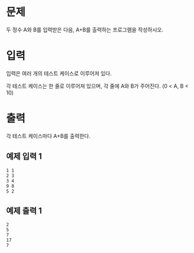 문제
==============
두 정수 A와 B를 입력받은 다음, A+B를 출력하는 프로그램을 작성하시오.

입력
===============
입력은 여러 개의 테스트 케이스로 이루어져 있다.

각 테스트 케이스는 한 줄로 이루어져 있으며, 각 줄에 A와 B가 주어진다. (0 < A, B < 10)

출력
=================
각 테스트 케이스마다 A+B를 출력한다.

예제 입력 1 
---------------

```
1 1
2 3
3 4
9 8
5 2
```

예제 출력 1 
---------------

```
2
5
7
17
7
```
